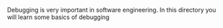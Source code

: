 Debugging is very important in software engineering.
In this directory you will learn some basics of debugging
